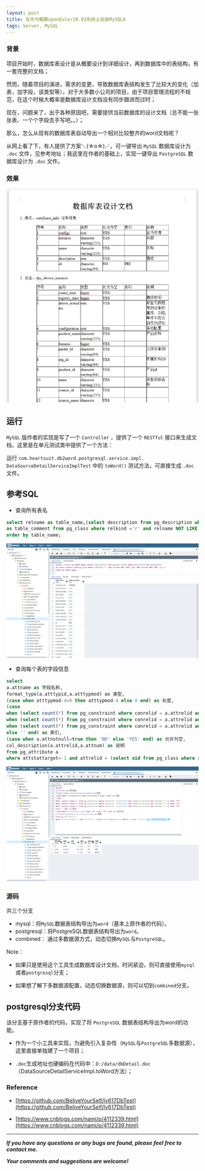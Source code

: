 ```yaml
---
layout: post
title: 在华为鲲鹏openEuler20.03系统上安装MySQL8
tags: Server, MySQL
---
```


### 背景

项目开始时，数据库表设计是从概要设计到详细设计，再到数据库中的表结构，有一套完整的文档；

然而，随着项目的演进，需求的变更，导致数据库表结构发生了比较大的变化（加表，加字段，该类型等），对于大多数小公司的项目，由于项目管理流程的不规范，在这个时候大概率是数据库设计文档没有同步跟进而过时；

现在，问题来了，出于各种原因吧，需要提供当前数据库的设计文档（总不能一张张表、一个个字段去手写吧。。）；

那么，怎么从现有的数据库表自动导出一个相对比较整齐的word文档呢？

从网上看了下，有人提供了方案＼(☆o☆)／，可一键导出 `MySQL` 数据库设计为 `.doc` 文件，见参考地址；我这里在作者的基础上，实现一键导出 `PostgreSQL` 数据库设计为 `.doc` 文件。

### 效果

![2021-06-09-ExportPostgreSQL.png](https://github.com/heartsuit/heartsuit.github.io/raw/master/pictures/2021-06-09-ExportPostgreSQL.png)

## 运行

`MySQL` 版作者的实现是写了一个 `Controller` ，提供了一个 `RESTful` 接口来生成文档，这里是在单元测试类中提供了一个方法：

运行 `com.heartsuit.db2word.postgresql.service.impl. DataSourceDetailServiceImplTest` 中的 `toWord()` 测试方法，可直接生成 `.doc` 文件。

## 参考SQL

* 查询所有表名

```sql
select relname as table_name,(select description from pg_description where objoid=oid and objsubid=0) 
as table_comment from pg_class where relkind ='r' and relname NOT LIKE 'pg%' AND relname NOT LIKE 'sql_%'
order by table_name;
```

![2021-06-09-TableName.png](https://github.com/heartsuit/heartsuit.github.io/raw/master/pictures/2021-06-09-TableName.png)

* 查询每个表的字段信息

```sql
select
a.attname as 字段名称,
format_type(a.atttypid,a.atttypmod) as 类型,
(case when atttypmod-4>0 then atttypmod-4 else 0 end) as 长度,
(case 
when (select count(*) from pg_constraint where conrelid = a.attrelid and conkey[1]=attnum and contype='p')>0 then 'PRI' 
when (select count(*) from pg_constraint where conrelid = a.attrelid and conkey[1]=attnum and contype='u')>0 then 'UNI'
when (select count(*) from pg_constraint where conrelid = a.attrelid and conkey[1]=attnum and contype='f')>0 then 'FRI'
else '' end) as 索引,
(case when a.attnotnull=true then 'NO' else 'YES' end) as 允许为空,
col_description(a.attrelid,a.attnum) as 说明
from pg_attribute a
where attstattarget=-1 and attrelid = (select oid from pg_class where relname ='ok');
```

![2021-06-09-TableColumn.png](https://github.com/heartsuit/heartsuit.github.io/raw/master/pictures/2021-06-09-TableColumn.png)

### 源码

共三个分支

* mysql：将`MySQL`数据表结构导出为`word`（基本上原作者的代码）。
* postgresql：将PostgreSQL数据表结构导出为`word`。
* combined： 通过多数据源方式，动态切换`MySQL`与`PostgreSQL`。

Note：

* 如果只是使用这个工具生成数据库设计文档，时间紧迫，则可直接使用`mysql`或者`postgresql`分支；

* 如果想了解下多数据源配置，动态切换数据源，则可以切到`combined`分支。

## postgresql分支代码

该分支基于原作者的代码，实现了将 `PostgreSQL` 数据表结构导出为word的功能。

* 作为一个小工具来实现，为避免引入复杂性（`MySQL`与`PostgreSQL`多数据源），这里直接单独建了一个项目；

* `.doc`生成地址也硬编码在代码中：`D:/data/dbDetail.doc`（DataSourceDetailServiceImpl.toWord方法）；

### Reference

* [https://github.com/BeliveYourSelf/lv617DbTest](https://github.com/BeliveYourSelf/lv617DbTest)

* [https://www.cnblogs.com/nami/p/4112339.html](https://www.cnblogs.com/nami/p/4112339.html)

---

***If you have any questions or any bugs are found, please feel free to contact me.***

***Your comments and suggestions are welcome!***
